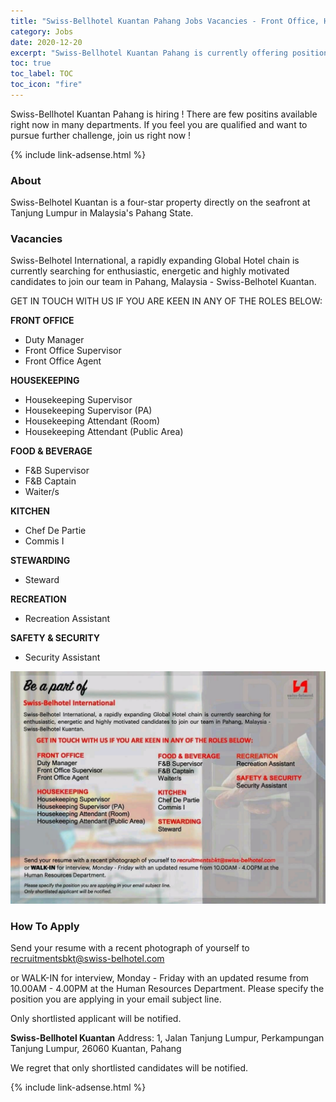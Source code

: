 ```yaml
---
title: "Swiss-Bellhotel Kuantan Pahang Jobs Vacancies - Front Office, Housekeeping, F&B" 
category: Jobs 
date: 2020-12-20
excerpt: "Swiss-Bellhotel Kuantan Pahang is currently offering position for Front Office, Housekeeping, F&B, Kitchen, Stewarding, Recreation, Security"] 
toc: true 
toc_label: TOC 
toc_icon: "fire" 
--- 
```


Swiss-Bellhotel Kuantan Pahang is hiring ! There are few positins available right now in many departments. If you feel you are qualified and want to pursue further challenge, join us right now !

{% include link-adsense.html %} 

### About
Swiss-Belhotel Kuantan is a four-star property directly on the seafront at Tanjung Lumpur in Malaysia's Pahang State.

### Vacancies
Swiss-Belhotel International, a rapidly expanding Global Hotel chain is currently searching for enthusiastic, energetic and highly motivated candidates to join our team in Pahang, Malaysia - Swiss-Belhotel Kuantan.

GET IN TOUCH WITH US IF YOU ARE KEEN IN ANY OF THE ROLES BELOW:

**FRONT OFFICE**
- Duty Manager
- Front Office Supervisor
- Front Office Agent

**HOUSEKEEPING**
- Housekeeping Supervisor
- Housekeeping Supervisor (PA)
- Housekeeping Attendant (Room)
- Housekeeping Attendant (Public Area)

**FOOD & BEVERAGE**
- F&B Supervisor
- F&B Captain
- Waiter/s

**KITCHEN**
- Chef De Partie
- Commis I

**STEWARDING** 
- Steward

**RECREATION**
- Recreation Assistant

**SAFETY & SECURITY**
- Security Assistant

![Swiss Belhotel Kuantan Pahang Jobs!](/assets/images/2020-12/swiss-belhotel-kuantan-pahang-vacancies.jpg "Swiss Belhotel Kuantan Pahang Jobs")

### How To Apply
Send your resume with a recent photograph of yourself to recruitmentsbkt@swiss-belhotel.com

or WALK-IN for interview, Monday - Friday with an updated resume from 10.00AM - 4.00PM at the
Human Resources Department.
Please specify the position you are applying in your email subject line.

Only shortlisted applicant will be notified.

**Swiss-Bellhotel Kuantan**
Address: 1, Jalan Tanjung Lumpur, Perkampungan Tanjung Lumpur, 26060 Kuantan, Pahang

We regret that only shortlisted candidates will be notified.

{% include link-adsense.html %} 